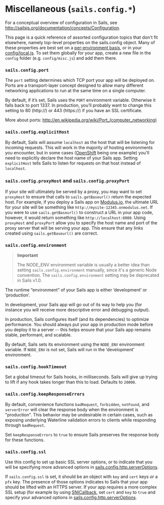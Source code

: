 # Miscellaneous (`sails.config.*`)

For a conceptual overview of configuration in Sails, see http://sailsjs.org/documentation/concepts/Configuration.

This page is a quick reference of assorted configuration topics that don't fit elsewhere, namely top-level properties on the sails.config object.  Many of these properties are best set on a [per-environment basis](http://sailsjs.org/documentation/anatomy/myApp/config/env), or in your [config/local.js](http://sailsjs.org/documentation/concepts/Configuration?q=the-config%2Flocaljs-file).  To set them globally for your app, create a new file in the `config` folder (e.g. `config/misc.js`) and add them there.

### `sails.config.port`

The `port` setting determines which TCP port your app will be deployed on.
Ports are a transport-layer concept designed to allow many different networking applications to run at the same time on a single computer.

By default, if it&rsquo;s set, Sails uses the `PORT` environment variable. Otherwise it falls back to port 1337. In production, you&rsquo;ll probably want to change this setting to 80 (http://) or 443 (https://) if you have an SSL certificate.

More about ports: http://en.wikipedia.org/wiki/Port_(computer_networking)



### `sails.config.explicitHost`

By default, Sails will assume `localhost` as the host that will be listening for incoming requests.  This will work in the majority of hosting environments you encounter, but in some cases ([OpenShift](http://www.openshift.com) being one example) you'll need to explicitly declare the host name of your Sails app.  Setting `explicitHost` tells Sails to listen for requests on that host instead of `localhost`.

### `sails.config.proxyHost` and `sails.config.proxyPort`

If your site will ultimately be served by a proxy, you may want to set `proxyHost` to ensure that calls to `sails.getBaseurl()` return the expected host.  For example, if you deploy a Sails app on [Modulus.io](http://modulus.io), the ultimate URL for your site will be something like `http://mysite-12345.onmodulus.net`.  If you were to use `sails.getBaseurl()` to construct a URL in your app code, however, it would return something like `http://localhost:8080`.  Using `proxyHost` and `proxyPort` allow you to specify the host name and port of the proxy server that will be serving your app.  This ensure that any links created using `sails.getBaseurl()` are correct.



### `sails.config.environment`

> **Important**
>
> The NODE_ENV environment variable is usually a better idea than setting `sails.config.environment` manually, since it's a generic Node convention.  The `sails.config.environment` setting may be deprecated in Sails v1.0.

The runtime &ldquo;environment&rdquo; of your Sails app is either &lsquo;development&rsquo; or &lsquo;production&rsquo;.

In development, your Sails app will go out of its way to help you (for instance you will receive more descriptive error and debugging output).

In production, Sails configures itself (and its dependencies) to optimize performance.
You should always put your app in production mode before you deploy it to a server -- this helps ensure that your Sails app remains stable, performant, and scalable.

By default, Sails sets its environment using the `NODE_ENV` environment variable. If `NODE_ENV` is not set, Sails will run in the &lsquo;development&rsquo; environment.

### `sails.config.hookTimeout`

Set a global timeout for Sails hooks, in milliseconds.  Sails will give up trying to lift if any hook takes longer than this to load.  Defaults to `20000`.



### `sails.config.keepResponseErrors`

By default, convenience functions `badRequest`, `forbidden`, `notFound`, and `serverError` will clear the response body when the environment is "production".  This behavior may be undesirable in certain cases, such as exposing underlying Waterline validation errors to clients while responding through `badRequest`.

Set `keepResponseErrors` to `true` to ensure Sails preserves the response body for these functions.

### `sails.config.ssl`

Use this config to set up basic SSL server options, or to indicate that you will be specifying more advanced options in [sails.config.http.serverOptions](http://sailsjs.org/documentation/reference/configuration/sails-config-http#?properties).

If `sails.config.ssl` is set, it should be an object with `key` and `cert` keys _or_ a `pfx` key. The presence of those options indicates to Sails that your app should be lifted with an HTTPS server.  If your app requires a more complex SSL setup (for example by using [SNICallback](https://nodejs.org/api/tls.html#tls_tls_createserver_options_secureconnectionlistener), set `cert` and `key` to `true` and specify your advanced options in [sails.config.http.serverOptions](http://sailsjs.org/documentation/reference/configuration/sails-config-http#?properties).

<docmeta name="displayName" value="sails.config.*">
